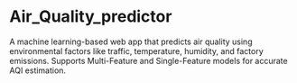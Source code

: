 # Air_Quality_predictor
A machine learning-based web app that predicts air quality using environmental factors like traffic, temperature, humidity, and factory emissions. Supports Multi-Feature and Single-Feature models for accurate AQI estimation.
